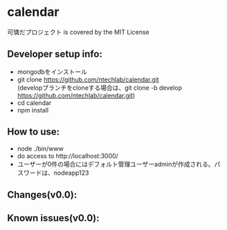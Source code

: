 calendar
========
可憐だプロジェクト is covered by the MIT License

Developer setup info:
---------------------
 - mongodbをインストール
 - git clone https://github.com/ntechlab/calendar.git<br>
   (developブランチをcloneする場合は、git clone -b develop https://github.com/ntechlab/calendar.git)
 - cd calendar
 - npm install

How to use:
---------------------
 - node ./bin/www 
 - do access to http://localhost:3000/ 
 - ユーザーが0件の場合にはデフォルト管理ユーザーadminが作成される。パスワードは、nodeapp123
 
Changes(v0.0):
---------------------


Known issues(v0.0):
---------------------


